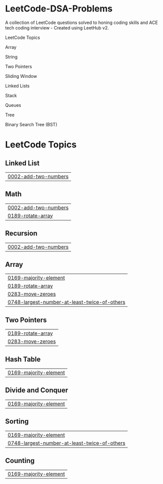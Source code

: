# LeetCode-DSA-Problems
 A collection of LeetCode questions solved to honing coding skills and ACE tech coding interview - Created using LeetHub v2.

LeetCode Topics

Array

String

Two Pointers

Sliding Window

Linked Lists

Stack 

Queues

Tree

Binary Search Tree (BST)


<!---LeetCode Topics Start-->
# LeetCode Topics
## Linked List
|  |
| ------- |
| [0002-add-two-numbers](https://github.com/nishantkumar999/LeetCode-DSA-Problems/tree/master/0002-add-two-numbers) |
## Math
|  |
| ------- |
| [0002-add-two-numbers](https://github.com/nishantkumar999/LeetCode-DSA-Problems/tree/master/0002-add-two-numbers) |
| [0189-rotate-array](https://github.com/nishantkumar999/LeetCode-DSA-Problems/tree/master/0189-rotate-array) |
## Recursion
|  |
| ------- |
| [0002-add-two-numbers](https://github.com/nishantkumar999/LeetCode-DSA-Problems/tree/master/0002-add-two-numbers) |
## Array
|  |
| ------- |
| [0169-majority-element](https://github.com/nishantkumar999/LeetCode-DSA-Problems/tree/master/0169-majority-element) |
| [0189-rotate-array](https://github.com/nishantkumar999/LeetCode-DSA-Problems/tree/master/0189-rotate-array) |
| [0283-move-zeroes](https://github.com/nishantkumar999/LeetCode-DSA-Problems/tree/master/0283-move-zeroes) |
| [0748-largest-number-at-least-twice-of-others](https://github.com/nishantkumar999/LeetCode-DSA-Problems/tree/master/0748-largest-number-at-least-twice-of-others) |
## Two Pointers
|  |
| ------- |
| [0189-rotate-array](https://github.com/nishantkumar999/LeetCode-DSA-Problems/tree/master/0189-rotate-array) |
| [0283-move-zeroes](https://github.com/nishantkumar999/LeetCode-DSA-Problems/tree/master/0283-move-zeroes) |
## Hash Table
|  |
| ------- |
| [0169-majority-element](https://github.com/nishantkumar999/LeetCode-DSA-Problems/tree/master/0169-majority-element) |
## Divide and Conquer
|  |
| ------- |
| [0169-majority-element](https://github.com/nishantkumar999/LeetCode-DSA-Problems/tree/master/0169-majority-element) |
## Sorting
|  |
| ------- |
| [0169-majority-element](https://github.com/nishantkumar999/LeetCode-DSA-Problems/tree/master/0169-majority-element) |
| [0748-largest-number-at-least-twice-of-others](https://github.com/nishantkumar999/LeetCode-DSA-Problems/tree/master/0748-largest-number-at-least-twice-of-others) |
## Counting
|  |
| ------- |
| [0169-majority-element](https://github.com/nishantkumar999/LeetCode-DSA-Problems/tree/master/0169-majority-element) |
<!---LeetCode Topics End-->